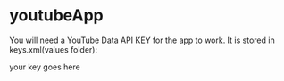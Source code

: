 # youtubeApp
You will need a YouTube Data API KEY for the app to work. It is stored in keys.xml(values folder):
<?xml version="1.0" encoding="utf-8"?>
<resources>
    <string name="GOOGLE_API_KEY" >your key goes here</string>
</resources>

